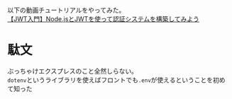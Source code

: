 # 
以下の動画チュートリアルをやってみた｡  
[【JWT入門】Node.jsとJWTを使って認証システムを構築してみよう](https://www.youtube.com/watch?v=9xxXKkwpRg4)


# 駄文
ぶっちゃけエクスプレスのこと全然しらない｡  
`dotenv`というライブラリを使えばフロントでも`.env`が使えるということを初めて知った